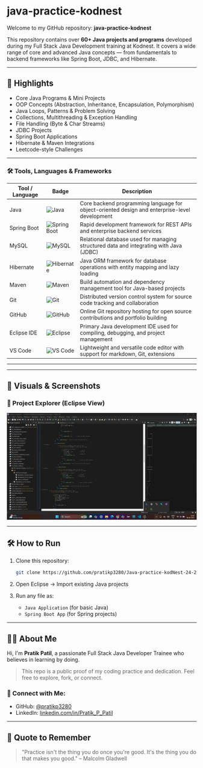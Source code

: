 # java-practice-kodnest

Welcome to my GitHub repository: **java-practice-kodnest**

This repository contains over **60+ Java projects and programs** developed during my Full Stack Java Development training at Kodnest. It covers a wide range of core and advanced Java concepts — from fundamentals to backend frameworks like Spring Boot, JDBC, and Hibernate.

---

## 🚀 Highlights

- Core Java Programs & Mini Projects
- OOP Concepts (Abstraction, Inheritance, Encapsulation, Polymorphism)
- Java Loops, Patterns & Problem Solving
- Collections, Multithreading & Exception Handling
- File Handling (Byte & Char Streams)
- JDBC Projects
- Spring Boot Applications
- Hibernate & Maven Integrations
- Leetcode-style Challenges

---

### 🛠️ Tools, Languages & Frameworks

| Tool / Language | Badge | Description |
|------------------|--------|-------------|
| Java             | ![Java](https://img.shields.io/badge/Java-ED8B00?style=for-the-badge&logo=java&logoColor=white) | Core backend programming language for object-oriented design and enterprise-level development |
| Spring Boot      | ![Spring Boot](https://img.shields.io/badge/Spring_Boot-6DB33F?style=for-the-badge&logo=spring-boot&logoColor=white) | Rapid development framework for REST APIs and enterprise backend services |
| MySQL            | ![MySQL](https://img.shields.io/badge/MySQL-00758F?style=for-the-badge&logo=mysql&logoColor=white) | Relational database used for managing structured data and integrating with Java (JDBC) |
| Hibernate        | ![Hibernate](https://img.shields.io/badge/Hibernate-59666C?style=for-the-badge&logo=hibernate&logoColor=white) | Java ORM framework for database operations with entity mapping and lazy loading |
| Maven            | ![Maven](https://img.shields.io/badge/Maven-C71A36?style=for-the-badge&logo=apachemaven&logoColor=white) | Build automation and dependency management tool for Java-based projects |
| Git              | ![Git](https://img.shields.io/badge/Git-F05032?style=for-the-badge&logo=git&logoColor=white) | Distributed version control system for source code tracking and collaboration |
| GitHub           | ![GitHub](https://img.shields.io/badge/GitHub-181717?style=for-the-badge&logo=github&logoColor=white) | Online Git repository hosting for open source contributions and portfolio building |
| Eclipse IDE      | ![Eclipse](https://img.shields.io/badge/Eclipse-2C2255?style=for-the-badge&logo=eclipse-ide&logoColor=white) | Primary Java development IDE used for compiling, debugging, and project management |
| VS Code          | ![VS Code](https://img.shields.io/badge/VS%20Code-007ACC?style=for-the-badge&logo=visual-studio-code&logoColor=white) | Lightweight and versatile code editor with support for markdown, Git, extensions |

---


---

## 📸 Visuals & Screenshots

### 📌 Project Explorer (Eclipse View)
![Eclipse View](Readme_images/eclipse_project_explorer.png)


---

## 🛠️ How to Run

1. Clone this repository:
   ```bash
   git clone https://github.com/pratikp3280/Java-practice-kodNest-24-25.git
   ```

2. Open Eclipse → Import existing Java projects

3. Run any file as:
   - `Java Application` (for basic Java)
   - `Spring Boot App` (for Spring projects)

---

## 👨‍💻 About Me

Hi, I'm **Pratik Patil**, a passionate Full Stack Java Developer Trainee who believes in learning by doing.

> This repo is a public proof of my coding practice and dedication. Feel free to explore, fork, or connect.

### 🔗 Connect with Me:
- GitHub: [@pratikp3280](https://github.com/YOUR_USERNAME)
- LinkedIn: [linkedin.com/in/Pratik_P_Patil](https://www.linkedin.com/in/pratik-p-patil-1485aa1bb/)

---

## 💬 Quote to Remember

> "Practice isn't the thing you do once you're good. It's the thing you do that makes you good." – Malcolm Gladwell
